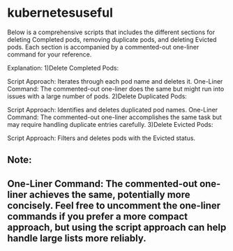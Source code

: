 # kubernetesuseful
 
Below is a comprehensive scripts that includes the different sections for deleting Completed pods, removing duplicate pods, and deleting Evicted pods. Each section is accompanied by a commented-out one-liner command for your reference.

Explanation:
1)Delete Completed Pods:

Script Approach: Iterates through each pod name and deletes it.
One-Liner Command: The commented-out one-liner does the same but might run into issues with a large number of pods.
2)Delete Duplicated Pods:

Script Approach: Identifies and deletes duplicated pod names.
One-Liner Command: The commented-out one-liner accomplishes the same task but may require handling duplicate entries carefully.
3)Delete Evicted Pods:

Script Approach: Filters and deletes pods with the Evicted status.

Note:
---------------------------------------------------------------------------------------------------------------------
One-Liner Command: The commented-out one-liner achieves the same, potentially more concisely.
Feel free to uncomment the one-liner commands if you prefer a more compact approach, but using the script approach can help handle large lists more reliably.
----------------------------------------------------------------------------------------------------------------------
